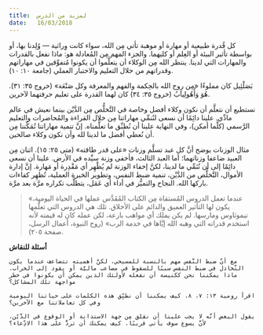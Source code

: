 ```yaml
---
title:  لمزيد من الدرس
date:   16/03/2018
---
```


كل قُدرة طبيعية أو مهارة أو موهبة تأتي مِن الله، سواء كانت وِراثية — وُلِدنا بها، أو بواسطة تأثير البيئة أو العِلم أو كليهما. والجزء المهم مِن المُعادلة هو: ماذا نفعل بالقدرات والمهارات التي لدينا. ينتظر الله مِن الوكلاء أن يتعلَّموا أن يكونوا مُتفوِّقين في مهاراتهم وقدراتهم من خلال التعليم والاختبار العملي (جامعة ١٠: ١٠).

بَصَلْئِيل كان مملوءًا «مِن روح الله بالحِكمة والفهم والمعرفة وكل صَنْعَة» (خروج ٣٥: ٣١). هُوَ وَأُهُولِيآبُ (خروج ٣٥: ٣٤) كان لهما القدرة على تعليم حرفتهما لآخرين.

نستطيع أن نتعلَّم أن نكون وكلاء أفضل وخاصة في التَّخلُّص مِن الدَّيْن بينما نعيش في عالم مادِّي. علينا دائِمًا أن نسعى لنُنمِّي مهاراتنا مِن خلال القراءة والمُحاضرات والتعليم الرَّسمي (كلَّما أمكن)، وفي النهاية علينا أن نُطبِّق ما تعلَّمناه. إنَّ تنمية مهاراتنا تُمَكِّننا مِن أن نُعطي أفضل ما لدينا لله وأن نكون وكلاء صالحين.

مثال الوزنات يوضح أنَّ كل عبد تسلَّم وزنات «على قدر طاقته» (متى ٢٥: ١٥). اثنان مِن العبيد ضاعفا وزناتهما؛ أما العبد الثالث، فأخفى وزنة سيِّده في الأرض. علينا أن نسعى دائِمًا إلى أن نُنَمِّي ما لدينا، لكنَّ إخفاء الوزنة لم يُظْهِر أي مَقْدِرة أو مَهارة. إنَّ إدارة الأموال، التَّخلُّص من الدَّيْن، تنمية ضبط النفس، وتطوير الخبرة العملية، تُظهِر كفاءات باركها الله. النجاح والتميُّز في أداء أي عَمَل، يتطلَّب تكراره مرَّة بعد مرَّة.

> <p></p>
> «عندما تعمل الدروس المُستقاة مِن الكتاب المُقَدَّس عملها في الحياة اليومية، يكون لها التأثير العميق والدائم على الأخلاق. تلك هي الدروس التي تعلَّمها تيموثاوس ومارسها. لم يكن يملك أي مواهب بارعة، لكن عمله كان له قيمته لأنه استخدم قدراته التي وهبه الله إيَّاها في خدمة الرب» (روح النبوة، أعمال الرسل، صفحة ٢٠٥).

**أسئلة للنقاش**

`مع أنَّ ضبط النَّفس مهم بالنسبة للمسيحي، لكنَّ أهميته تتضاعف عندما يكون التَّخاذل في ضبط النفس سببًا للسقوط في مصاعب ماليَّة أو يقود إلى الخراب. ماذا يمكننا نحن ككنيسة أن نفعله لأولئك الذين يمكن أن يكونوا في خطر مواجهة تلك المشاكل؟ `

`اقرأ رومية ١٣: ٧، ٨. كيف يمكننا أن نطبِّق هذه الكلمات على حياتنا اليومية وفي كل تعاملاتنا مع الآخرين؟`

`يقول البعض أنَّه لا يجب علينا أن نقلق مِن جهة الاستدانة أو الوقوع في الدَّيْن، لأنَّ يسوع سوف يأتي قريبًا. كيف يمكنك أن تردُّ على هذا الادِّعاء؟`
